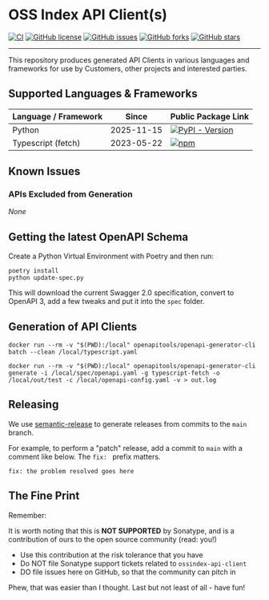 <!--

    Copyright 2019-Present Sonatype Inc.

    Licensed under the Apache License, Version 2.0 (the "License");
    you may not use this file except in compliance with the License.
    You may obtain a copy of the License at

        http://www.apache.org/licenses/LICENSE-2.0

    Unless required by applicable law or agreed to in writing, software
    distributed under the License is distributed on an "AS IS" BASIS,
    WITHOUT WARRANTIES OR CONDITIONS OF ANY KIND, either express or implied.
    See the License for the specific language governing permissions and
    limitations under the License.

-->

# OSS Index API Client(s)

[![CI](https://github.com/sonatype-nexus-community/ossindex-api-client/actions/workflows/build.yaml/badge.svg?branch=main)](https://github.com/sonatype-nexus-community/ossindex-api-client/actions/workflows/build.yaml)
[![GitHub license](https://img.shields.io/github/license/sonatype-nexus-community/ossindex-api-client)](https://github.com/sonatype-nexus-community/ossindex-api-client/blob/main/LICENSE)
[![GitHub issues](https://img.shields.io/github/issues/sonatype-nexus-community/ossindex-api-client)](https://github.com/sonatype-nexus-community/ossindex-api-client/issues)
[![GitHub forks](https://img.shields.io/github/forks/sonatype-nexus-community/ossindex-api-client)](https://github.com/sonatype-nexus-community/ossindex-api-client/network)
[![GitHub stars](https://img.shields.io/github/stars/sonatype-nexus-community/ossindex-api-client)](https://github.com/sonatype-nexus-community/ossindex-api-client/stargazers)

----

This repository produces generated API Clients in various languages and frameworks for use by Customers, other projects and interested parties.

## Supported Languages & Frameworks

| Language / Framework | Since | Public Package Link |
| -------------------- | ---------------------- | ------------------- |
| Python | 2025-11-15 | [![PyPI - Version](https://img.shields.io/pypi/v/ossindex-api-client)](https://pypi.org/project/ossindex-api-client/) | 
| Typescript (fetch)   | 2023-05-22 | [![npm](https://img.shields.io/npm/v/%40sonatype%2Fossindex-api-client)](https://www.npmjs.com/package/@sonatype/ossindex-api-client) |

## Known Issues

### APIs Excluded from Generation

*None*

## Getting the latest OpenAPI Schema

Create a Python Virtual Environment with Poetry and then run:

```
poetry install
python update-spec.py
```

This will download the current Swagger 2.0 specification, convert to OpenAPI 3, add a few tweaks and put it into the `spec` folder.

## Generation of API Clients

```
docker run --rm -v "$(PWD):/local" openapitools/openapi-generator-cli batch --clean /local/typescript.yaml

docker run --rm -v "$(PWD):/local" openapitools/openapi-generator-cli generate -i /local/spec/openapi.yaml -g typescript-fetch -o /local/out/test -c /local/openapi-config.yaml -v > out.log
```

## Releasing

We use [semantic-release](https://python-semantic-release.readthedocs.io/en/latest/) to generate releases from commits to the `main` branch.

For example, to perform a "patch" release, add a commit to `main` with a comment like below. The `fix: ` prefix matters.

```
fix: the problem resolved goes here
```

## The Fine Print

Remember:

It is worth noting that this is **NOT SUPPORTED** by Sonatype, and is a contribution of ours to the open source
community (read: you!)

* Use this contribution at the risk tolerance that you have
* Do NOT file Sonatype support tickets related to `ossindex-api-client`
* DO file issues here on GitHub, so that the community can pitch in

Phew, that was easier than I thought. Last but not least of all - have fun!